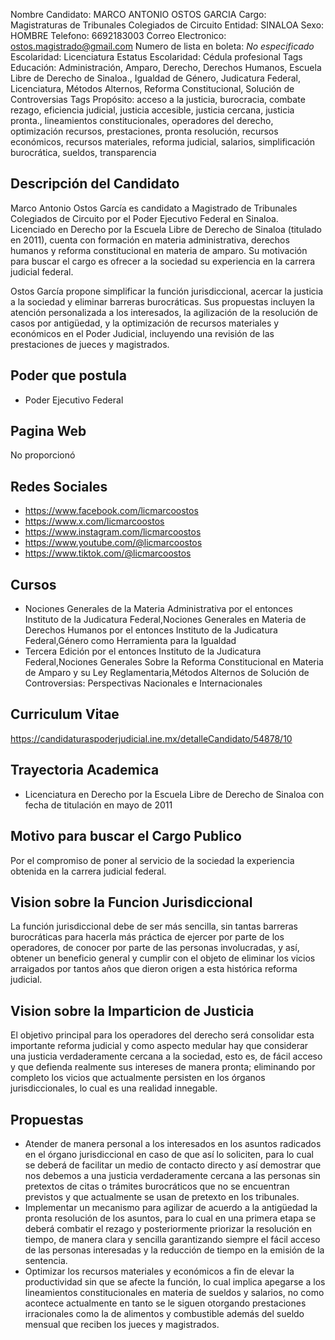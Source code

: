 Nombre Candidato: MARCO ANTONIO OSTOS GARCIA
Cargo: Magistraturas de Tribunales Colegiados de Circuito
Entidad: SINALOA
Sexo: HOMBRE
Telefono: 6692183003
Correo Electronico: ostos.magistrado@gmail.com
Numero de lista en boleta: *No especificado*
Escolaridad: Licenciatura
Estatus Escolaridad: Cédula profesional
Tags Educación: Administración, Amparo, Derecho, Derechos Humanos, Escuela Libre de Derecho de Sinaloa., Igualdad de Género, Judicatura Federal, Licenciatura, Métodos Alternos, Reforma Constitucional, Solución de Controversias
Tags Propósito: acceso a la justicia, burocracia, combate rezago, eficiencia judicial, justicia accesible, justicia cercana, justicia pronta., lineamientos constitucionales, operadores del derecho, optimización recursos, prestaciones, pronta resolución, recursos económicos, recursos materiales, reforma judicial, salarios, simplificación burocrática, sueldos, transparencia


## Descripción del Candidato 

Marco Antonio Ostos García es candidato a Magistrado de Tribunales Colegiados de Circuito por el Poder Ejecutivo Federal en Sinaloa. Licenciado en Derecho por la Escuela Libre de Derecho de Sinaloa (titulado en 2011), cuenta con formación en materia administrativa, derechos humanos y reforma constitucional en materia de amparo. Su motivación para buscar el cargo es ofrecer a la sociedad su experiencia en la carrera judicial federal.

Ostos García propone simplificar la función jurisdiccional, acercar la justicia a la sociedad y eliminar barreras burocráticas. Sus propuestas incluyen la atención personalizada a los interesados, la agilización de la resolución de casos por antigüedad, y la optimización de recursos materiales y económicos en el Poder Judicial, incluyendo una revisión de las prestaciones de jueces y magistrados.


## Poder que postula

- Poder Ejecutivo Federal


## Pagina Web

No proporcionó


## Redes Sociales

- https://www.facebook.com/licmarcoostos
- https://www.x.com/licmarcoostos
- https://www.instagram.com/licmarcoostos
- https://www.youtube.com/@licmarcoostos
- https://www.tiktok.com/@licmarcoostos


## Cursos

- Nociones Generales de la Materia Administrativa por el entonces Instituto de la Judicatura Federal,Nociones Generales en Materia de Derechos Humanos por el entonces Instituto de la Judicatura Federal,Género como Herramienta para la Igualdad
- Tercera Edición por el entonces Instituto de la Judicatura Federal,Nociones Generales Sobre la Reforma Constitucional en Materia de Amparo y su Ley Reglamentaria,Métodos Alternos de Solución de Controversias: Perspectivas Nacionales e Internacionales


## Curriculum Vitae

https://candidaturaspoderjudicial.ine.mx/detalleCandidato/54878/10


## Trayectoria Academica

- Licenciatura en Derecho por la Escuela Libre de Derecho de Sinaloa con fecha de titulación en mayo de 2011


## Motivo para buscar el Cargo Publico

Por el compromiso de poner al servicio de la sociedad la experiencia obtenida en la carrera judicial federal.


## Vision sobre la Funcion Jurisdiccional

La función jurisdiccional debe de ser más sencilla, sin tantas barreras burocráticas para hacerla más práctica de ejercer por parte de los operadores, de conocer por parte de las personas involucradas, y así, obtener un beneficio general y cumplir con el objeto de eliminar los vicios arraigados por tantos años que dieron origen a esta histórica reforma judicial.


## Vision sobre la Imparticion de Justicia

El objetivo principal para los operadores del derecho será consolidar esta importante reforma judicial y como aspecto medular hay que considerar una justicia verdaderamente cercana a la sociedad, esto es, de fácil acceso y que defienda realmente sus intereses de manera pronta; eliminando por completo los vicios que actualmente persisten en los órganos jurisdiccionales, lo cual es una realidad innegable.


## Propuestas

- Atender de manera personal a los interesados en los asuntos radicados en el órgano jurisdiccional en caso de que así lo soliciten, para lo cual se deberá de facilitar un medio de contacto directo y así demostrar que nos debemos a una justicia verdaderamente cercana a las personas sin pretextos de citas o trámites burocráticos que no se encuentran previstos y que actualmente se usan de pretexto en los tribunales.
- Implementar un mecanismo para agilizar de acuerdo a la antigüedad la pronta resolución de los asuntos, para lo cual en una primera etapa se deberá combatir el rezago y posteriormente priorizar la resolución en tiempo, de manera clara y sencilla garantizando siempre el fácil acceso de las personas interesadas y la reducción de tiempo en la emisión de la sentencia.
- Optimizar los recursos materiales y económicos a fin de elevar la productividad sin que se afecte la función, lo cual implica apegarse a los lineamientos constitucionales en materia de sueldos y salarios, no como acontece actualmente en tanto se le siguen otorgando prestaciones irracionales como la de alimentos y combustible además del sueldo mensual que reciben los jueces y magistrados.

